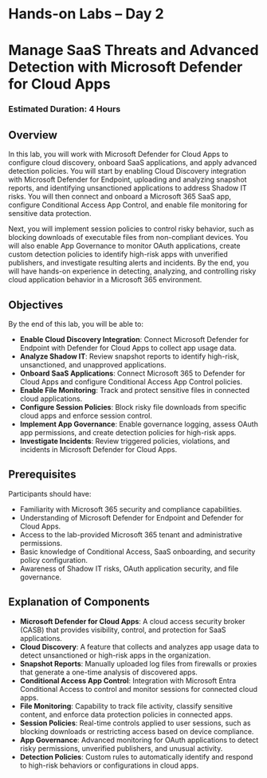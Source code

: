 # Hands-on Labs – Day 2

# Manage SaaS Threats and Advanced Detection with Microsoft Defender for Cloud Apps

### Estimated Duration: 4 Hours

## Overview

In this lab, you will work with Microsoft Defender for Cloud Apps to configure cloud discovery, onboard SaaS applications, and apply advanced detection policies. You will start by enabling Cloud Discovery integration with Microsoft Defender for Endpoint, uploading and analyzing snapshot reports, and identifying unsanctioned applications to address Shadow IT risks. You will then connect and onboard a Microsoft 365 SaaS app, configure Conditional Access App Control, and enable file monitoring for sensitive data protection.

Next, you will implement session policies to control risky behavior, such as blocking downloads of executable files from non-compliant devices. You will also enable App Governance to monitor OAuth applications, create custom detection policies to identify high-risk apps with unverified publishers, and investigate resulting alerts and incidents. By the end, you will have hands-on experience in detecting, analyzing, and controlling risky cloud application behavior in a Microsoft 365 environment.

## Objectives

By the end of this lab, you will be able to:

- **Enable Cloud Discovery Integration**: Connect Microsoft Defender for Endpoint with Defender for Cloud Apps to collect app usage data.
- **Analyze Shadow IT**: Review snapshot reports to identify high-risk, unsanctioned, and unapproved applications.
- **Onboard SaaS Applications**: Connect Microsoft 365 to Defender for Cloud Apps and configure Conditional Access App Control policies.
- **Enable File Monitoring**: Track and protect sensitive files in connected cloud applications.
- **Configure Session Policies**: Block risky file downloads from specific cloud apps and enforce session control.
- **Implement App Governance**: Enable governance logging, assess OAuth app permissions, and create detection policies for high-risk apps.
- **Investigate Incidents**: Review triggered policies, violations, and incidents in Microsoft Defender for Cloud Apps.

## Prerequisites

Participants should have:

- Familiarity with Microsoft 365 security and compliance capabilities.
- Understanding of Microsoft Defender for Endpoint and Defender for Cloud Apps.
- Access to the lab-provided Microsoft 365 tenant and administrative permissions.
- Basic knowledge of Conditional Access, SaaS onboarding, and security policy configuration.
- Awareness of Shadow IT risks, OAuth application security, and file governance.

## Explanation of Components

- **Microsoft Defender for Cloud Apps**: A cloud access security broker (CASB) that provides visibility, control, and protection for SaaS applications.
- **Cloud Discovery**: A feature that collects and analyzes app usage data to detect unsanctioned or high-risk apps in the organization.
- **Snapshot Reports**: Manually uploaded log files from firewalls or proxies that generate a one-time analysis of discovered apps.
- **Conditional Access App Control**: Integration with Microsoft Entra Conditional Access to control and monitor sessions for connected cloud apps.
- **File Monitoring**: Capability to track file activity, classify sensitive content, and enforce data protection policies in connected apps.
- **Session Policies**: Real-time controls applied to user sessions, such as blocking downloads or restricting access based on device compliance.
- **App Governance**: Advanced monitoring for OAuth applications to detect risky permissions, unverified publishers, and unusual activity.
- **Detection Policies**: Custom rules to automatically identify and respond to high-risk behaviors or configurations in cloud apps.

